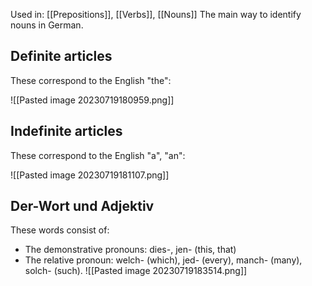 Used in: [[Prepositions]], [[Verbs]], [[Nouns]]
The main way to identify nouns in German.

## Definite articles

These correspond to the English "the":

![[Pasted image 20230719180959.png]]

## Indefinite articles

These correspond to the English "a", "an":

![[Pasted image 20230719181107.png]]

## Der-Wort und Adjektiv

These words consist of: 
* The demonstrative pronouns: dies-, jen- (this, that)
* The relative pronoun: welch- (which), jed- (every), manch- (many), solch- (such).
![[Pasted image 20230719183514.png]]
